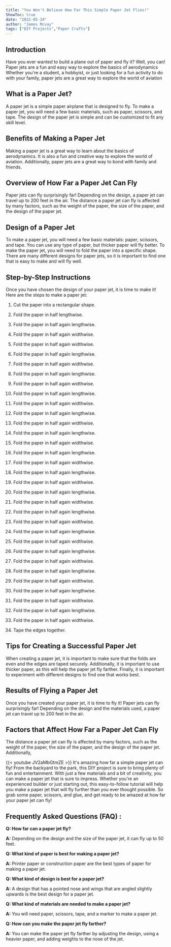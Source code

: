 ```yaml
---
title: "You Won't Believe How Far This Simple Paper Jet Flies!"
ShowToc: true 
date: "2022-05-24"
author: "James Mcvay" 
tags: ["DIY Projects","Paper Crafts"]
---
```

## Introduction

Have you ever wanted to build a plane out of paper and fly it? Well, you can! Paper jets are a fun and easy way to explore the basics of aerodynamics Whether you're a student, a hobbyist, or just looking for a fun activity to do with your family, paper jets are a great way to explore the world of aviation

## What is a Paper Jet?

A paper jet is a simple paper airplane that is designed to fly. To make a paper jet, you will need a few basic materials, such as paper, scissors, and tape. The design of the paper jet is simple and can be customized to fit any skill level.

## Benefits of Making a Paper Jet

Making a paper jet is a great way to learn about the basics of aerodynamics. It is also a fun and creative way to explore the world of aviation. Additionally, paper jets are a great way to bond with family and friends. 

## Overview of How Far a Paper Jet Can Fly

Paper jets can fly surprisingly far! Depending on the design, a paper jet can travel up to 200 feet in the air. The distance a paper jet can fly is affected by many factors, such as the weight of the paper, the size of the paper, and the design of the paper jet. 

## Design of a Paper Jet

To make a paper jet, you will need a few basic materials: paper, scissors, and tape. You can use any type of paper, but thicker paper will fly better. To make the paper jet, you will need to fold the paper into a specific shape. There are many different designs for paper jets, so it is important to find one that is easy to make and will fly well.

## Step-by-Step Instructions

Once you have chosen the design of your paper jet, it is time to make it! Here are the steps to make a paper jet:

1. Cut the paper into a rectangular shape.

2. Fold the paper in half lengthwise.

3. Fold the paper in half again lengthwise.

4. Fold the paper in half again widthwise.

5. Fold the paper in half again widthwise.

6. Fold the paper in half again lengthwise.

7. Fold the paper in half again widthwise.

8. Fold the paper in half again lengthwise.

9. Fold the paper in half again widthwise.

10. Fold the paper in half again lengthwise.

11. Fold the paper in half again widthwise.

12. Fold the paper in half again lengthwise.

13. Fold the paper in half again widthwise.

14. Fold the paper in half again lengthwise.

15. Fold the paper in half again widthwise.

16. Fold the paper in half again lengthwise.

17. Fold the paper in half again widthwise.

18. Fold the paper in half again lengthwise.

19. Fold the paper in half again widthwise.

20. Fold the paper in half again lengthwise.

21. Fold the paper in half again widthwise.

22. Fold the paper in half again lengthwise.

23. Fold the paper in half again widthwise.

24. Fold the paper in half again lengthwise.

25. Fold the paper in half again widthwise.

26. Fold the paper in half again lengthwise.

27. Fold the paper in half again widthwise.

28. Fold the paper in half again lengthwise.

29. Fold the paper in half again widthwise.

30. Fold the paper in half again lengthwise.

31. Fold the paper in half again widthwise.

32. Fold the paper in half again lengthwise.

33. Fold the paper in half again widthwise.

34. Tape the edges together.

## Tips for Creating a Successful Paper Jet

When creating a paper jet, it is important to make sure that the folds are even and the edges are taped securely. Additionally, it is important to use thicker paper, as this will help the paper jet fly farther. Finally, it is important to experiment with different designs to find one that works best.

## Results of Flying a Paper Jet

Once you have created your paper jet, it is time to fly it! Paper jets can fly surprisingly far! Depending on the design and the materials used, a paper jet can travel up to 200 feet in the air.

## Factors that Affect How Far a Paper Jet Can Fly

The distance a paper jet can fly is affected by many factors, such as the weight of the paper, the size of the paper, and the design of the paper jet. Additionally,

{{< youtube JV2aMbGtmZE >}} 
It's amazing how far a simple paper jet can fly! From the backyard to the park, this DIY project is sure to bring plenty of fun and entertainment. With just a few materials and a bit of creativity, you can make a paper jet that is sure to impress. Whether you're an experienced builder or just starting out, this easy-to-follow tutorial will help you make a paper jet that will fly further than you ever thought possible. So grab some paper, scissors, and glue, and get ready to be amazed at how far your paper jet can fly!

## Frequently Asked Questions (FAQ) :
**Q: How far can a paper jet fly?**

**A:** Depending on the design and the size of the paper jet, it can fly up to 50 feet.

**Q: What kind of paper is best for making a paper jet?**

**A:** Printer paper or construction paper are the best types of paper for making a paper jet.

**Q: What kind of design is best for a paper jet?**

**A:** A design that has a pointed nose and wings that are angled slightly upwards is the best design for a paper jet.

**Q: What kind of materials are needed to make a paper jet?**

**A:** You will need paper, scissors, tape, and a marker to make a paper jet.

**Q: How can you make the paper jet fly farther?**

**A:** You can make the paper jet fly farther by adjusting the design, using a heavier paper, and adding weights to the nose of the jet.



